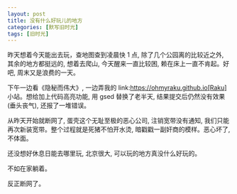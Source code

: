 ```yaml
---
layout: post
title: 没有什么好玩儿的地方
categories: [默写旧时光]
tags: [旧时光]
---
```


昨天想着今天能出去玩，查地图查到凌晨快 1 点, 除了几个公园离的比较近之外, 其余的地方都挺远的, 想着去爬山, 今天醒来一直比较困, 赖在床上一直不肯起。好吧, 周末又是浪费的一天。

下午一边看《隐秘而伟大》,  一边弄我的 link:https://ohmyraku.github.io[Raku] 小站。想给加上代码高亮功能, 用 gsed 替换了老半天, 结果提交后仍然没有效果(垂头丧气), 还报了一堆错误。

从昨天开始就断网了, 蛋壳这个无耻至极的恶心公司, 注销宽带没有通知, 我们只能再次新装宽带。整个过程就是死猪不怕开水烫, 暗戳戳一副奸商的模样。恶心坏了, 不体面。

还没想好休息日能去哪里玩, 北京很大, 可以玩的地方真没什么好玩的。

不如在家躺着。

反正断网了。